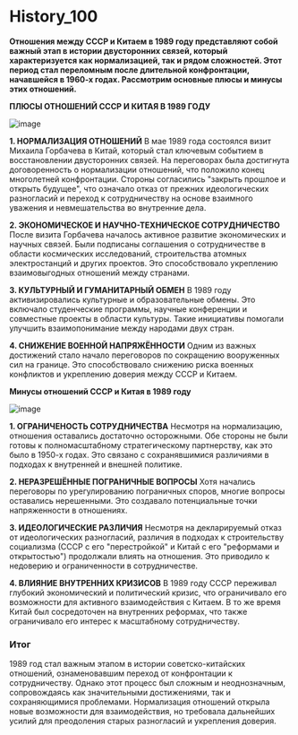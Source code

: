 # History_100
**Отношения между СССР и Китаем в 1989 году представляют собой важный этап в истории двусторонних связей, который характеризуется как нормализацией, так и рядом сложностей. Этот период стал переломным после длительной конфронтации, начавшейся в 1960-х годах. Рассмотрим основные плюсы и минусы этих отношений.**







**ПЛЮСЫ ОТНОШЕНИЙ СССР И КИТАЯ В 1989 ГОДУ**


![image](https://github.com/user-attachments/assets/623bbfb5-412e-477b-a134-bfcd8467381e)


**1. НОРМАЛИЗАЦИЯ ОТНОШЕНИЙ**
В мае 1989 года состоялся визит Михаила Горбачева в Китай, который стал ключевым событием в восстановлении двусторонних связей. На переговорах была достигнута договоренность о нормализации отношений, что положило конец многолетней конфронтации. Стороны согласились "закрыть прошлое и открыть будущее", что означало отказ от прежних идеологических разногласий и переход к сотрудничеству на основе взаимного уважения и невмешательства во внутренние дела.

**2. ЭКОНОМИЧЕСКОЕ И НАУЧНО-ТЕХНИЧЕСКОЕ СОТРУДНИЧЕСТВО**
После визита Горбачева началось активное развитие экономических и научных связей. Были подписаны соглашения о сотрудничестве в области космических исследований, строительства атомных электростанций и других проектов. Это способствовало укреплению взаимовыгодных отношений между странами.

**3. КУЛЬТУРНЫЙ И ГУМАНИТАРНЫЙ ОБМЕН**
В 1989 году активизировались культурные и образовательные обмены. Это включало студенческие программы, научные конференции и совместные проекты в области культуры. Такие инициативы помогали улучшить взаимопонимание между народами двух стран.

**4. СНИЖЕНИЕ ВОЕННОЙ НАПРЯЖЁННОСТИ**
Одним из важных достижений стало начало переговоров по сокращению вооруженных сил на границе. Это способствовало снижению риска военных конфликтов и укреплению доверия между СССР и Китаем.








**Минусы отношений СССР и Китая в 1989 году**


![image](https://github.com/user-attachments/assets/8b3cb989-859a-4274-9947-e484f66a5d67)


**1. ОГРАНИЧЕНОСТЬ СОТРУДНИЧЕСТВА**
   Несмотря на нормализацию, отношения оставались достаточно осторожными. Обе стороны не были готовы к полномасштабному стратегическому партнерству, как это было в 1950-х годах. Это связано с сохранявшимися различиями в подходах к внутренней и внешней политике.

**2. НЕРАЗРЕШЁННЫЕ ПОГРАНИЧНЫЕ ВОПРОСЫ**
   Хотя начались переговоры по урегулированию пограничных споров, многие вопросы оставались нерешенными. Это создавало потенциальные точки напряженности в отношениях.

**3. ИДЕОЛОГИЧЕСКИЕ РАЗЛИЧИЯ** 
   Несмотря на декларируемый отказ от идеологических разногласий, различия в подходах к строительству социализма (СССР с его "перестройкой" и Китай с его "реформами и открытостью") продолжали влиять на отношения. Это приводило к недоверию и ограниченности в сотрудничестве.

**4. ВЛИЯНИЕ ВНУТРЕННИХ КРИЗИСОВ** 
   В 1989 году СССР переживал глубокий экономический и политический кризис, что ограничивало его возможности для активного взаимодействия с Китаем. В то же время Китай был сосредоточен на внутренних реформах, что также ограничивало его интерес к масштабному сотрудничеству.


### Итог  
1989 год стал важным этапом в истории советско-китайских отношений, ознаменовавшим переход от конфронтации к сотрудничеству. Однако этот процесс был сложным и неоднозначным, сопровождаясь как значительными достижениями, так и сохраняющимися проблемами. Нормализация отношений открыла новые возможности для взаимодействия, но требовала дальнейших усилий для преодоления старых разногласий и укрепления доверия.

